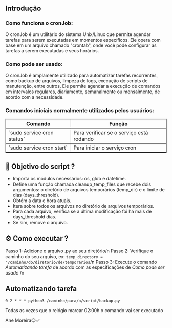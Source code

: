 ## Introdução
### Como funciona o cronJob:
O cronJob é um utilitário do sistema Unix/Linux que permite agendar tarefas para serem executadas em momentos específicos. Ele opera com base em um arquivo chamado "crontab", onde você pode configurar as tarefas a serem executadas e seus horários.

### Como pode ser usado:
O cronJob é amplamente utilizado para automatizar tarefas recorrentes, como backup de arquivos, limpeza de logs, execução de scripts de manutenção, entre outros. Ele permite agendar a execução de comandos em intervalos regulares, diariamente, semanalmente ou mensalmente, de acordo com a necessidade.

### Comandos iniciais normalmente utilizados pelos usuários:
<table border=\"1\"><tr><th align=\"right\">Comando</th><th align=\"left\">Função</th></tr><tr><td align=\"right\">`sudo service cron status`</td><td align=\"left\">Para verificar se o serviço está rodando</td></tr><tr><td align=\"right\">`sudo service cron start`</td><td align=\"left\">Para iniciar o serviço cron</td></tr></table>

## 🔎 Objetivo do script ? 
- Importa os módulos necessários: os, glob e datetime.
- Define uma função chamada cleanup_temp_files que recebe dois argumentos: o diretório de arquivos temporários (temp_dir) e o limite de dias (days_threshold).
- Obtém a data e hora atuais.
- Itera sobre todos os arquivos no diretório de arquivos temporários.
- Para cada arquivo, verifica se a última modificação foi há mais de days_threshold dias.
- Se sim, remove o arquivo.

## ⚙️ Como executar ?  
Passo 1: Adicione o arquivo .py ao seu diretório/n 
Passo 2: Verifique o caminho do seu arquivo, ex: `temp_directory = "/caminho/do/diretorio/de/temporarios`/n
Passo 3: Execute o comando *Automatizando tarefa* de acordo com as especificações de *Como pode ser usado* /n

## Automatizando tarefa
```
0 2 * * * python3 /caminho/para/o/script/backup.py

```
Todas as vezes que o relógio marcar 02:00h o comando vai ser executado


Ane Moreira😉✅
